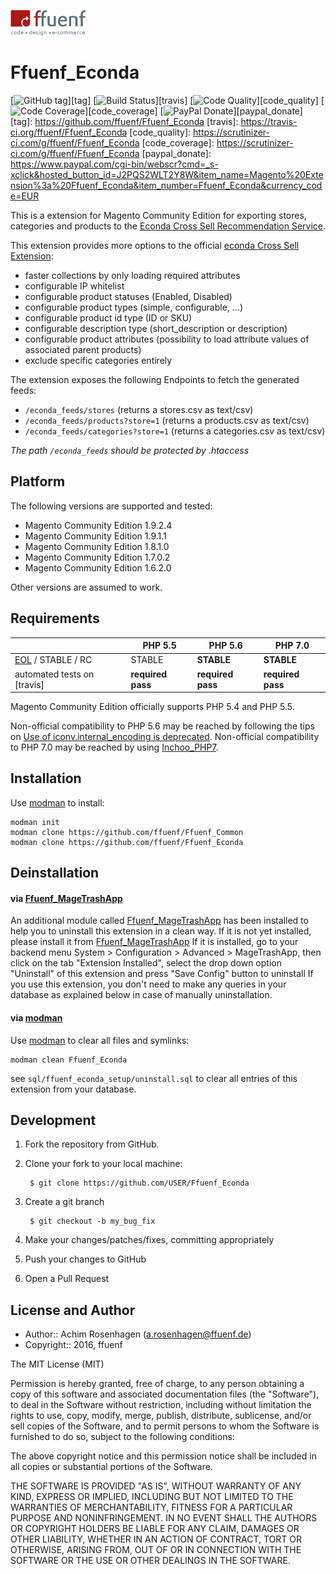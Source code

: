 <a href="http://www.ffuenf.de" title="ffuenf - code • design • e-commerce"><img src="https://github.com/ffuenf/Ffuenf_Common/blob/master/skin/adminhtml/default/default/ffuenf/ffuenf.png" alt="ffuenf - code • design • e-commerce" /></a>

Ffuenf_Econda
=============
[![GitHub tag](https://img.shields.io/github/tag/ffuenf/Ffuenf_Econda.svg)][tag]
[![Build Status](https://img.shields.io/travis/ffuenf/Ffuenf_Econda.svg)][travis]
[![Code Quality](https://scrutinizer-ci.com/g/ffuenf/Ffuenf_Econda/badges/quality-score.png)][code_quality]
[![Code Coverage](https://scrutinizer-ci.com/g/ffuenf/Ffuenf_Econda/badges/coverage.png)][code_coverage]
[![PayPal Donate](https://img.shields.io/badge/paypal-donate-blue.svg)][paypal_donate]
[tag]: https://github.com/ffuenf/Ffuenf_Econda
[travis]: https://travis-ci.org/ffuenf/Ffuenf_Econda
[code_quality]: https://scrutinizer-ci.com/g/ffuenf/Ffuenf_Econda
[code_coverage]: https://scrutinizer-ci.com/g/ffuenf/Ffuenf_Econda
[paypal_donate]: https://www.paypal.com/cgi-bin/webscr?cmd=_s-xclick&hosted_button_id=J2PQS2WLT2Y8W&item_name=Magento%20Extension%3a%20Ffuenf_Econda&item_number=Ffuenf_Econda&currency_code=EUR

This is a extension for Magento Community Edition for exporting stores, categories and products to the [Econda Cross Sell Recommendation Service](http://www.econda.com/cross-sell/recommendation-engine/).

This extension provides more options to the official [econda Cross Sell Extension](https://www.magentocommerce.com/magento-connect/econda-cross-sell-extension.html):

* faster collections by only loading required attributes
* configurable IP whitelist
* configurable product statuses (Enabled, Disabled)
* configurable product types (simple, configurable, ...)
* configurable product id type (ID or SKU)
* configurable description type (short_description or description)
* configurable product attributes (possibility to load attribute values of associated parent products)
* exclude specific categories entirely

The extension exposes the following Endpoints to fetch the generated feeds:

* `/econda_feeds/stores` (returns a stores.csv as text/csv)
* `/econda_feeds/products?store=1` (returns a products.csv as text/csv)
* `/econda_feeds/categories?store=1` (returns a categories.csv as text/csv)

*The path `/econda_feeds` should be protected by .htaccess*

Platform
--------

The following versions are supported and tested:

* Magento Community Edition 1.9.2.4
* Magento Community Edition 1.9.1.1
* Magento Community Edition 1.8.1.0
* Magento Community Edition 1.7.0.2
* Magento Community Edition 1.6.2.0

Other versions are assumed to work.

Requirements
------------

|                                                                     | PHP 5.5           | PHP 5.6           | PHP 7.0           |
| ------------------------------------------------------------------- | ----------------- | ----------------- | ----------------- |
| [EOL](https://secure.php.net/supported-versions.php) / STABLE / RC  | STABLE            | **STABLE**        | **STABLE**        |
| automated tests on [travis]                                         | **required pass** | **required pass** | **required pass** |

Magento Community Edition officially supports PHP 5.4 and PHP 5.5.

Non-official compatibility to PHP 5.6 may be reached by following the tips on [Use of iconv.internal_encoding is deprecated](https://magento.stackexchange.com/questions/34015/magento-1-9-php-5-6-use-of-iconv-internal-encoding-is-deprecated).
Non-official compatibility to PHP 7.0 may be reached by using [Inchoo_PHP7](https://github.com/Inchoo/Inchoo_PHP7).

Installation
------------

Use [modman](https://github.com/colinmollenhour/modman) to install:
```
modman init
modman clone https://github.com/ffuenf/Ffuenf_Common
modman clone https://github.com/ffuenf/Ffuenf_Econda
```

Deinstallation
--------------

#### via [Ffuenf_MageTrashApp](https://github.com/ffuenf/Ffuenf_MageTrashApp)

An additional module called [Ffuenf_MageTrashApp](https://github.com/ffuenf/Ffuenf_MageTrashApp) has been installed to help you to uninstall this extension in a clean way.
If it is not yet installed, please install it from [Ffuenf_MageTrashApp](https://github.com/ffuenf/Ffuenf_MageTrashApp)
If it is installed, go to your backend menu System > Configuration > Advanced > MageTrashApp, then click on the tab "Extension Installed", select the drop down option "Uninstall" of this extension and press "Save Config" button to uninstall
If you use this extension, you don't need to make any queries in your database as explained below in case of manually uninstallation.

#### via [modman](https://github.com/colinmollenhour/modman)

Use [modman](https://github.com/colinmollenhour/modman) to clear all files and symlinks:
```
modman clean Ffuenf_Econda
```
see `sql/ffuenf_econda_setup/uninstall.sql` to clear all entries of this extension from your database.

Development
-----------
1. Fork the repository from GitHub.
2. Clone your fork to your local machine:

        $ git clone https://github.com/USER/Ffuenf_Econda

3. Create a git branch

        $ git checkout -b my_bug_fix

4. Make your changes/patches/fixes, committing appropriately
5. Push your changes to GitHub
6. Open a Pull Request

License and Author
------------------

- Author:: Achim Rosenhagen (<a.rosenhagen@ffuenf.de>)
- Copyright:: 2016, ffuenf

The MIT License (MIT)

Permission is hereby granted, free of charge, to any person obtaining a copy
of this software and associated documentation files (the "Software"), to deal
in the Software without restriction, including without limitation the rights
to use, copy, modify, merge, publish, distribute, sublicense, and/or sell
copies of the Software, and to permit persons to whom the Software is
furnished to do so, subject to the following conditions:

The above copyright notice and this permission notice shall be included in all
copies or substantial portions of the Software.

THE SOFTWARE IS PROVIDED "AS IS", WITHOUT WARRANTY OF ANY KIND, EXPRESS OR
IMPLIED, INCLUDING BUT NOT LIMITED TO THE WARRANTIES OF MERCHANTABILITY,
FITNESS FOR A PARTICULAR PURPOSE AND NONINFRINGEMENT. IN NO EVENT SHALL THE
AUTHORS OR COPYRIGHT HOLDERS BE LIABLE FOR ANY CLAIM, DAMAGES OR OTHER
LIABILITY, WHETHER IN AN ACTION OF CONTRACT, TORT OR OTHERWISE, ARISING FROM,
OUT OF OR IN CONNECTION WITH THE SOFTWARE OR THE USE OR OTHER DEALINGS IN THE
SOFTWARE.